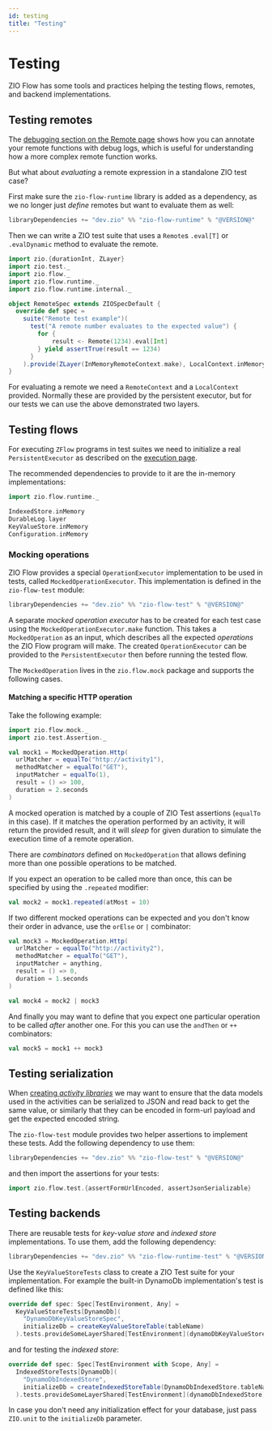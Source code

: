 ```yaml
---
id: testing
title: "Testing"
---
```


# Testing

ZIO Flow has some tools and practices helping the testing flows, remotes, and backend implementations.

## Testing remotes

The [debugging section on the Remote page](remote#debugging) shows how you can annotate your remote functions with debug
logs, which is useful for understanding how a more complex remote function works.

But what about _evaluating_ a remote expression in a standalone ZIO test case?

First make sure the `zio-flow-runtime` library is added as a dependency, as we no longer just _define_ remotes but want
to evaluate them as well:

```scala
libraryDependencies += "dev.zio" %% "zio-flow-runtime" % "@VERSION@"
```

Then we can write a ZIO test suite that uses a `Remote`s `.eval[T]` or `.evalDynamic` method to evaluate the remote.

```scala mdoc
import zio.{durationInt, ZLayer}
import zio.test._
import zio.flow._
import zio.flow.runtime._
import zio.flow.runtime.internal._

object RemoteSpec extends ZIOSpecDefault {
  override def spec =
    suite("Remote test example")(
      test("A remote number evaluates to the expected value") {         
        for {
            result <- Remote(1234).eval[Int]
        } yield assertTrue(result == 1234)                 
      }
    ).provide(ZLayer(InMemoryRemoteContext.make), LocalContext.inMemory)
}
```

For evaluating a remote we need a `RemoteContext` and a `LocalContext` provided. Normally these are provided by the
persistent executor, but for our tests we can use the above demonstrated two layers.

## Testing flows

For executing `ZFlow` programs in test suites we need to initialize a real `PersistentExecutor` as described on
the [execution page](execution).

The recommended dependencies to provide to it are the in-memory implementations:

```scala mdoc:silent
import zio.flow.runtime._

IndexedStore.inMemory
DurableLog.layer
KeyValueStore.inMemory
Configuration.inMemory
```

### Mocking operations

ZIO Flow provides a special `OperationExecutor` implementation to be used in tests, called `MockedOperationExecutor`.
This implementation is defined in the `zio-flow-test` module:

```scala
libraryDependencies += "dev.zio" %% "zio-flow-test" % "@VERSION@"
```

A separate _mocked operation executor_ has to be created for each test case using the `MockedOperationExecutor.make`
function. This takes a `MockedOperation` as an input, which describes all the expected _operations_ the ZIO Flow program
will make. The created `OperationExecutor` can be provided to the `PersistentExecutor` then before running the tested
flow.

The `MockedOperation` lives in the `zio.flow.mock` package and supports the following cases.

#### Matching a specific HTTP operation

Take the following example:

```scala mdoc:silent
import zio.flow.mock._
import zio.test.Assertion._

val mock1 = MockedOperation.Http(
  urlMatcher = equalTo("http://activity1"),
  methodMatcher = equalTo("GET"),
  inputMatcher = equalTo(1),
  result = () => 100,
  duration = 2.seconds
)
```

A mocked operation is matched by a couple of ZIO Test assertions (`equalTo` in this case). If it matches the operation
performed by an activity, it will return the provided result, and it will _sleep_ for given duration to simulate the
execution time of a remote operation.

There are _combinators_ defined on `MockedOperation` that allows defining more than one possible operations to be
matched.

If you expect an operation to be called more than once, this can be specified by using the `.repeated` modifier:

```scala mdoc:silent
val mock2 = mock1.repeated(atMost = 10)
```

If two different mocked operations can be expected and you don't know their order in advance, use the `orElse` or `|`
combinator:

```scala mdoc:silent
val mock3 = MockedOperation.Http(
  urlMatcher = equalTo("http://activity2"),
  methodMatcher = equalTo("GET"),
  inputMatcher = anything,
  result = () => 0,
  duration = 1.seconds
)

val mock4 = mock2 | mock3
```

And finally you may want to define that you expect one particular operation to be called _after_ another one. For this
you can use the `andThen` or `++` combinators:

```scala mdoc:silent
val mock5 = mock1 ++ mock3
```

## Testing serialization

When [creating _activity libraries_](activities.md#write-your-own) we may want to ensure that the data models used in
the activities can be serialized to JSON and read back to get the same value, or similarly that they can be encoded in
form-url payload and get the expected encoded string.

The `zio-flow-test` module provides two helper assertions to implement these tests. Add the following dependency to use
them:

```scala
libraryDependencies += "dev.zio" %% "zio-flow-test" % "@VERSION@"
```

and then import the assertions for your tests:

```scala
import zio.flow.test.{assertFormUrlEncoded, assertJsonSerializable}
```

## Testing backends

There are reusable tests for _key-value store_ and _indexed store_ implementations. To use them, add the following
dependency:

```scala
libraryDependencies += "dev.zio" %% "zio-flow-runtime-test" % "@VERSION@"
```

Use the `KeyValueStoreTests` class to create a ZIO Test suite for your implementation. For example the built-in
DynamoDb implementation's test is defined like this:

```scala
override def spec: Spec[TestEnvironment, Any] =
  KeyValueStoreTests[DynamoDb](
    "DynamoDbKeyValueStoreSpec",
    initializeDb = createKeyValueStoreTable(tableName)
  ).tests.provideSomeLayerShared[TestEnvironment](dynamoDbKeyValueStore)
```

and for testing the _indexed store_:

```scala
override def spec: Spec[TestEnvironment with Scope, Any] =
  IndexedStoreTests[DynamoDb](
    "DynamoDbIndexedStore",
    initializeDb = createIndexedStoreTable(DynamoDbIndexedStore.tableName)
  ).tests.provideSomeLayerShared[TestEnvironment](dynamoDbIndexedStore)
```

In case you don't need any initialization effect for your database, just pass `ZIO.unit` to the `initializeDb`
parameter.